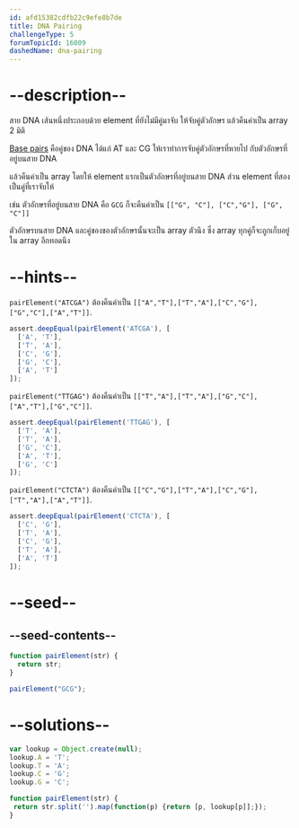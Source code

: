```yaml
---
id: afd15382cdfb22c9efe8b7de
title: DNA Pairing
challengeType: 5
forumTopicId: 16009
dashedName: dna-pairing
---
```


# --description--

สาย DNA เส้นหนึ่งประกอบด้วย element ที่ยังไม่มีคู่มาจับ ให้จับคู่ตัวอักษร แล้วคืนค่าเป็น array 2 มิติ

[Base pairs](http://en.wikipedia.org/wiki/Base_pair) คือคู่ของ DNA ได้แก่ AT และ CG ให้เราทำการจับคู่ตัวอักษรที่หายไป กับตัวอักษรที่อยู่บนสาย DNA

แล้วคืนค่าเป็น array โดยให้ element แรกเป็นตัวอักษรที่อยู่บนสาย DNA ส่วน element ที่สองเป็นคู่ที่เราจับให้

เช่น ตัวอักษรที่อยู่บนสาย DNA คือ `GCG` ก็จะคืนค่าเป็น `[["G", "C"], ["C","G"], ["G", "C"]]`

ตัวอักษรบนสาย DNA และคู่ของของตัวอักษรนั้นจะเป็น array ตัวนึง ซึ่ง array ทุกคู่ก็จะถูกเก็บอยู่ใน array อีกทอดนึง

# --hints--

`pairElement("ATCGA")` ต้องคืนค่าเป็น `[["A","T"],["T","A"],["C","G"],["G","C"],["A","T"]]`.

```js
assert.deepEqual(pairElement('ATCGA'), [
  ['A', 'T'],
  ['T', 'A'],
  ['C', 'G'],
  ['G', 'C'],
  ['A', 'T']
]);
```

`pairElement("TTGAG")` ต้องคืนค่าเป็น `[["T","A"],["T","A"],["G","C"],["A","T"],["G","C"]]`.

```js
assert.deepEqual(pairElement('TTGAG'), [
  ['T', 'A'],
  ['T', 'A'],
  ['G', 'C'],
  ['A', 'T'],
  ['G', 'C']
]);
```

`pairElement("CTCTA")` ต้องคืนค่าเป็น `[["C","G"],["T","A"],["C","G"],["T","A"],["A","T"]]`.

```js
assert.deepEqual(pairElement('CTCTA'), [
  ['C', 'G'],
  ['T', 'A'],
  ['C', 'G'],
  ['T', 'A'],
  ['A', 'T']
]);
```

# --seed--

## --seed-contents--

```js
function pairElement(str) {
  return str;
}

pairElement("GCG");
```

# --solutions--

```js
var lookup = Object.create(null);
lookup.A = 'T';
lookup.T = 'A';
lookup.C = 'G';
lookup.G = 'C';

function pairElement(str) {
 return str.split('').map(function(p) {return [p, lookup[p]];});
}
```
